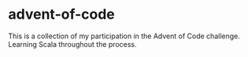 # advent-of-code
This is a collection of my participation in the Advent of Code challenge. Learning Scala throughout the process.
